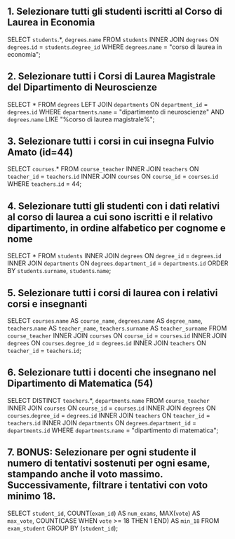 ## 1. Selezionare tutti gli studenti iscritti al Corso di Laurea in Economia

SELECT `students`.*, `degrees`.`name`
FROM `students`
INNER JOIN `degrees` ON `degrees`.`id` = `students`.`degree_id`
WHERE `degrees`.`name` = "corso di laurea in economia";

## 2. Selezionare tutti i Corsi di Laurea Magistrale del Dipartimento di Neuroscienze

SELECT * 
FROM `degrees`
LEFT JOIN `departments` ON `department_id` = `degrees`.`id`
WHERE `departments`.`name` = "dipartimento di neuroscienze"
AND `degrees`.`name` LIKE "%corso di laurea magistrale%";

## 3. Selezionare tutti i corsi in cui insegna Fulvio Amato (id=44)

SELECT `courses`.*
FROM `course_teacher`
INNER JOIN `teachers` ON `teacher_id` = `teachers`.`id`
INNER JOIN `courses` ON `course_id` = `courses`.`id`
WHERE `teachers`.`id` = 44;

## 4. Selezionare tutti gli studenti con i dati relativi al corso di laurea a cui sono iscritti e il relativo dipartimento, in ordine alfabetico per cognome e nome

SELECT * 
FROM `students`
INNER JOIN `degrees` ON `degree_id` = `degrees`.`id`
INNER JOIN `departments` ON `degrees`.`department_id` = `departments`.`id`
ORDER BY `students`.`surname`, `students`.`name`;

## 5. Selezionare tutti i corsi di laurea con i relativi corsi e insegnanti

SELECT `courses`.`name` AS `course_name`, `degrees`.`name` AS `degree_name`, `teachers`.`name` AS `teacher_name`, `teachers`.`surname` AS `teacher_surname`
FROM `course_teacher`
INNER JOIN `courses` ON `course_id` = `courses`.`id`
INNER JOIN `degrees` ON `courses`.`degree_id` = `degrees`.`id`
INNER JOIN `teachers` ON `teacher_id` = `teachers`.`id`;

## 6. Selezionare tutti i docenti che insegnano nel Dipartimento di Matematica (54)

SELECT DISTINCT `teachers`.*, `departments`.`name`
FROM `course_teacher`
INNER JOIN `courses` ON `course_id` = `courses`.`id`
INNER JOIN `degrees` ON `courses`.`degree_id` = `degrees`.`id`
INNER JOIN `teachers` ON `teacher_id` = `teachers`.`id`
INNER JOIN `departments` ON `degrees`.`department_id` = `departments`.`id`
WHERE `departments`.`name` = "dipartimento di matematica";

## 7. BONUS: Selezionare per ogni studente il numero di tentativi sostenuti per ogni esame, stampando anche il voto massimo. Successivamente, filtrare i tentativi con voto minimo 18.

SELECT `student_id`, COUNT(`exam_id`) AS `num_exams`, MAX(`vote`) AS `max_vote`, COUNT(CASE WHEN `vote` >= 18 THEN 1 END) AS `min_18`
FROM `exam_student`
GROUP BY (`student_id`);